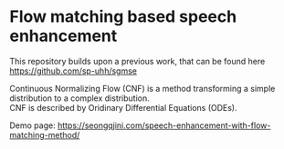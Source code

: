 # Flow matching based speech enhancement

This repository builds upon a previous work, that can be found here https://github.com/sp-uhh/sgmse  

Continuous Normalizing Flow (CNF) is a method transforming a simple distribution to a complex distribution.  
CNF is described by Oridinary Differential Equations (ODEs).

Demo page: https://seongqjini.com/speech-enhancement-with-flow-matching-method/



